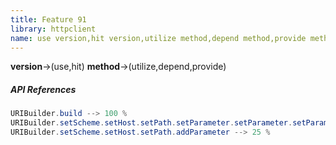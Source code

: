 ```yaml
---
title: Feature 91
library: httpclient
name: use version,hit version,utilize method,depend method,provide method
---
```


**version**->(use,hit) **method**->(utilize,depend,provide) 

##### API References

```java
URIBuilder.build --> 100 %
URIBuilder.setScheme.setHost.setPath.setParameter.setParameter.setParameter.setParameter --> 75 %
URIBuilder.setScheme.setHost.setPath.addParameter --> 25 %
```
